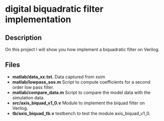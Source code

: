 # digital biquadratic filter implementation

## Description
On this project I will show you how implement a biquadratic filter on Verilog.

## Files
- **matlab/data_xx.txt.** Data captured from xsim
- **matlab/lowpass_sos.m** Script to compute coefficients for a second order low pass filter.
- **matlab/compare_data.m** Script to compare the model data with the simulation data.
- **src/axis_biquad_v1_0.v** Module to implement the biquad filter on Verilog.
- **tb/axis_biquad_tb.v** testbench to test the module axis_biquad_v1_0.
